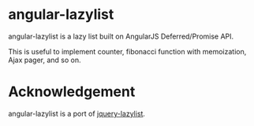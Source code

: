 # angular-lazylist

angular-lazylist is a lazy list built on AngularJS Deferred/Promise API.

This is useful to implement counter, fibonacci function with memoization, Ajax pager, and so on.


# Acknowledgement
angular-lazylist is a port of [jquery-lazylist](https://github.com/hitode909/jquery-lazylist).
